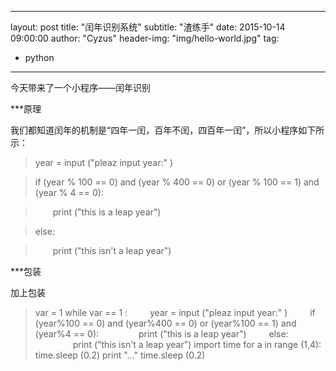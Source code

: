 
---
layout:     post
title:      "闰年识别系统" 
subtitle:   "渣练手"
date:       2015-10-14 09:00:00
author:     "Cyzus"
header-img: "img/hello-world.jpg"
tag:
   - python
---



今天带来了一个小程序——闰年识别




***原理


我们都知道闰年的机制是“四年一闰，百年不闰，四百年一闰”，所以小程序如下所示：
>year = input ("pleaz input year:" )

>if (year % 100 == 0) and (year % 400 == 0) or (year % 100 == 1) and (year % 4 == 0):

> &#8195;&#8195;print ("this is a leap year")

>else:

>&#8195;&#8195;print ("this isn't a leap year")

***包装

加上包装
>var = 1
while var == 1 :
&#8195;&#8195;    year = input ("pleaz input year:" )
&#8195;&#8195;    if (year%100 == 0) and (year%400 == 0) or (year%100 == 1) and (year%4 == 0):
&#8195;&#8195;&#8195;&#8195;        print ("this is a leap year")
&#8195;&#8195;    else:
&#8195;&#8195;&#8195;&#8195;        print ("this isn't a leap year")
        import time
        for a in range (1,4):
            time.sleep (0.2)
            print "..."
 >           time.sleep (0.2)


